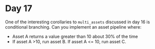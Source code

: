 # Day 17

One of the interesting corollaries to `multi_assets` discussed in day 16 is conditional branching. Can you implement an asset pipeline where:

- Asset A returns a value greater than 10 about 30% of the time
- If asset A >10, run asset B. If asset A <= 10, run asset C.